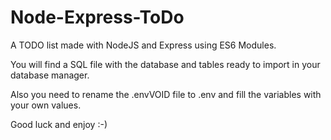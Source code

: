 # Node-Express-ToDo

A TODO list made with NodeJS and Express using ES6 Modules.

You will find a SQL file with the database and tables ready to import in your database manager.

Also you need to rename the .envVOID file to .env and fill the variables with your own values.

Good luck and enjoy :-)

